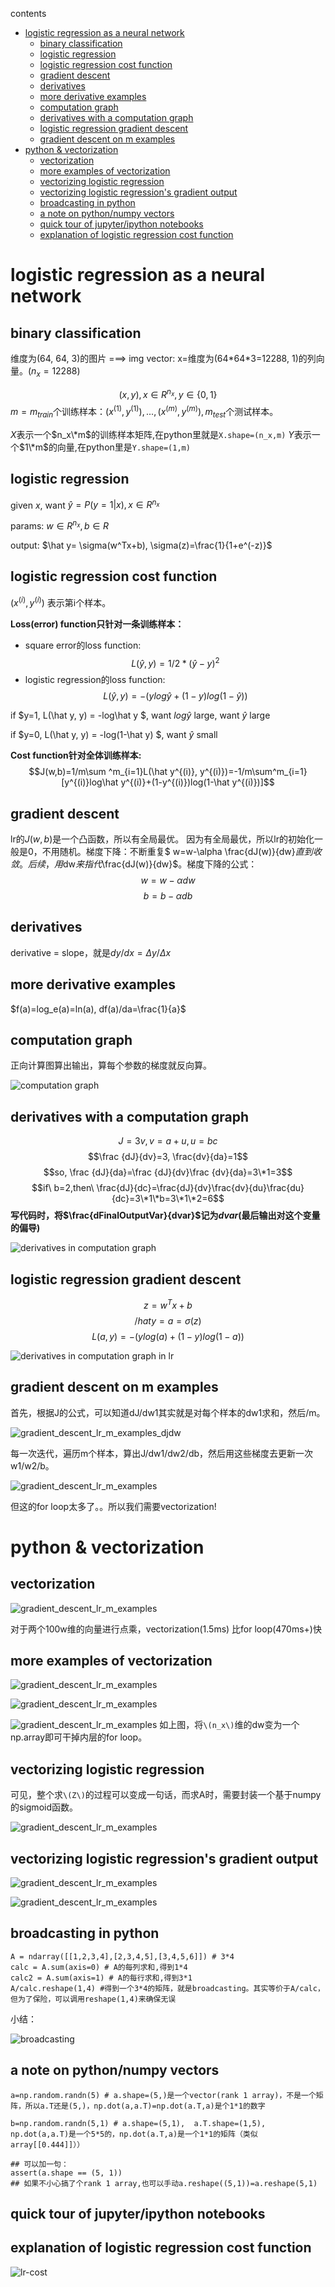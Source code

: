 contents

* [logistic regression as a neural network](#logistic-regression-as-a-neural-network)
  * [binary classification](#binary-classification)
  * [logistic regression](#logistic-regression)
  * [logistic regression cost function](#logistic-regression-cost-function)
  * [gradient descent](#gradient-descent)
  * [derivatives](#derivatives)
  * [more derivative examples](#more-derivative-examples)
  * [computation graph](#computation-graph)
  * [derivatives with a computation graph](#derivatives-with-a-computation-graph)
  * [logistic regression gradient descent](#logistic-regression-gradient-descent)
  * [gradient descent on m examples](#gradient-descent-on-m-examples)
* [python &amp; vectorization](#python--vectorization)
  * [vectorization](#vectorization)
  * [more examples of vectorization](#more-examples-of-vectorization)
  * [vectorizing logistic regression](#vectorizing-logistic-regression)
  * [vectorizing logistic regression's gradient output](#vectorizing-logistic-regressions-gradient-output)
  * [broadcasting in python](#broadcasting-in-python)
  * [a note on python/numpy vectors](#a-note-on-pythonnumpy-vectors)
  * [quick tour of jupyter/ipython notebooks](#quick-tour-of-jupyteripython-notebooks)
  * [explanation of logistic regression cost function](#explanation-of-logistic-regression-cost-function)


# logistic regression as a neural network

## binary classification

维度为(64, 64, 3)的图片 ===> img vector: x=维度为(64\*64\*3=12288, 1)的列向量。($n_x=12288$)

$$ (x,y), x \in R^{n_x}, y \in \{0,1\} $$
$m=m_{train}$个训练样本：${(x^{(1)}, y^{(1)}), ..., (x^{(m)}, y^{(m)})}, m_{test}$个测试样本。

$X$表示一个$n_x\*m$的训练样本矩阵,在python里就是```X.shape=(n_x,m)```
$Y$表示一个$1\*m$的向量,在python里是```Y.shape=(1,m)```

## logistic regression

given $x$, want $\hat y=P(y=1|x), x \in R^{n_x}$

params: $w \in R^{n_x}, b \in R$

output: $\hat y= \sigma(w^Tx+b), \sigma(z)=\frac{1}{1+e^(-z)}$

## logistic regression cost function

$(x^(i),y^(i))$ 表示第i个样本。

**Loss(error) function只针对一条训练样本：**

+ square error的loss function:
$$L(\hat y, y)=1/2*(\hat y - y)^2$$
+ logistic regression的loss function: 
$$L(\hat y, y)=-(ylog\hat y+(1-y)log(1-\hat y))$$

if $y=1, L(\hat y, y) = -log\hat y $, want $log\hat y$ large, want $\hat y$ large

if $y=0, L(\hat y, y) = -log(1-\hat y) $, want $\hat y$ small

**Cost function针对全体训练样本:**
$$J(w,b)=1/m\sum ^m_{i=1}L(\hat y^{(i)}, y^{(i)})=-1/m\sum^m_{i=1}[y^{(i)}log\hat y^{(i)}+(1-y^{(i)})log(1-\hat y^{(i)})]$$

## gradient descent

lr的$J(w,b)$是一个凸函数，所以有全局最优。 因为有全局最优，所以lr的初始化一般是0，不用随机。梯度下降：不断重复$ w=w-\alpha \frac{dJ(w)}{dw}$直到收敛。后续，用$dw$来指代$\frac{dJ(w)}{dw}$。梯度下降的公式：
$$w=w-\alpha dw$$
$$b=b-\alpha db$$

## derivatives

derivative = slope，就是$dy/dx=\Delta y/\Delta x$

## more derivative examples

$f(a)=log_e(a)=ln(a), df(a)/da=\frac{1}{a}$

## computation graph

正向计算图算出输出，算每个参数的梯度就反向算。

![computation graph](https://raw.githubusercontent.com/daiwk/dl.ai/master/c1/imgs/computation%20graph.png)

## derivatives with a computation graph
$$J=3v,v=a+u,u=bc$$
$$\frac {dJ}{dv}=3, \frac{dv}{da}=1$$
$$so, \frac {dJ}{da}=\frac {dJ}{dv}\frac {dv}{da}=3\*1=3$$
$$if\ b=2,then\ \frac{dJ}{dc}=\frac{dJ}{dv}\frac{dv}{du}\frac{du}{dc}=3\*1\*b=3\*1\*2=6$$
**写代码时，将$\frac{dFinalOutputVar}{dvar}$记为$dvar$(最后输出对这个变量的偏导)**

![derivatives in computation graph](https://raw.githubusercontent.com/daiwk/dl.ai/master/c1/imgs/computation%20graph-derivatives.png)

## logistic regression gradient descent

$$z=w^Tx+b$$
$$/hat y=a=\sigma (z)$$
$$L(a,y)=-(ylog(a)+(1-y)log(1-a))$$

![derivatives in computation graph in lr](https://raw.githubusercontent.com/daiwk/dl.ai/master/c1/imgs/computation%20graph-derivatives-lr.png)

## gradient descent on m examples

首先，根据J的公式，可以知道dJ/dw1其实就是对每个样本的dw1求和，然后/m。

![gradient_descent_lr_m_examples_djdw](https://raw.githubusercontent.com/daiwk/dl.ai/master/c1/imgs/gradient_descent_lr_m_examples_djdw.png)

每一次迭代，遍历m个样本，算出J/dw1/dw2/db，然后用这些梯度去更新一次w1/w2/b。

![gradient_descent_lr_m_examples](https://raw.githubusercontent.com/daiwk/dl.ai/master/c1/imgs/gradient_descent_lr_m_examples.png)

但这的for loop太多了。。所以我们需要vectorization!

# python & vectorization

## vectorization

![gradient_descent_lr_m_examples](https://raw.githubusercontent.com/daiwk/dl.ai/master/c1/imgs/vectorization-1.png)

对于两个100w维的向量进行点乘，vectorization(1.5ms) 比for loop(470ms+)快

## more examples of vectorization

![gradient_descent_lr_m_examples](https://raw.githubusercontent.com/daiwk/dl.ai/master/c1/imgs/vectorization-2.png)

![gradient_descent_lr_m_examples](https://raw.githubusercontent.com/daiwk/dl.ai/master/c1/imgs/vectorization-3.png)

![gradient_descent_lr_m_examples](https://raw.githubusercontent.com/daiwk/dl.ai/master/c1/imgs/vectorization-lr.png)
如上图，将`\(n_x\)`维的dw变为一个np.array即可干掉内层的for loop。

## vectorizing logistic regression

可见，整个求`\(Z\)`的过程可以变成一句话，而求A时，需要封装一个基于numpy的sigmoid函数。

![gradient_descent_lr_m_examples](https://raw.githubusercontent.com/daiwk/dl.ai/master/c1/imgs/vectorization-lr-2.png)

## vectorizing logistic regression's gradient output

![gradient_descent_lr_m_examples](https://raw.githubusercontent.com/daiwk/dl.ai/master/c1/imgs/vectorization-lr-3.png)

![gradient_descent_lr_m_examples](https://raw.githubusercontent.com/daiwk/dl.ai/master/c1/imgs/vectorization-lr-4.png)

## broadcasting in python

```
A = ndarray([[1,2,3,4],[2,3,4,5],[3,4,5,6]]) # 3*4
calc = A.sum(axis=0) # A的每列求和,得到1*4
calc2 = A.sum(axis=1) # A的每行求和,得到3*1
A/calc.reshape(1,4) #得到一个3*4的矩阵，就是broadcasting。其实等价于A/calc，但为了保险，可以调用reshape(1,4)来确保无误
```
小结：

![broadcasting](https://raw.githubusercontent.com/daiwk/dl.ai/master/c1/imgs/broadcasting.png)

## a note on python/numpy vectors

```
a=np.random.randn(5) # a.shape=(5,)是一个vector(rank 1 array)，不是一个矩阵，所以a.T还是(5,)，np.dot(a,a.T)=np.dot(a.T,a)是个1*1的数字

b=np.random.randn(5,1) # a.shape=(5,1),  a.T.shape=(1,5), np.dot(a,a.T)是一个5*5的，np.dot(a.T,a)是一个1*1的矩阵（类似array[[0.444]]））

## 可以加一句：
assert(a.shape == (5, 1))
## 如果不小心搞了个rank 1 array,也可以手动a.reshape((5,1))=a.reshape(5,1)
```

## quick tour of jupyter/ipython notebooks

## explanation of logistic regression cost function

![lr-cost](https://raw.githubusercontent.com/daiwk/dl.ai/master/c1/imgs/lr-cost.png)


